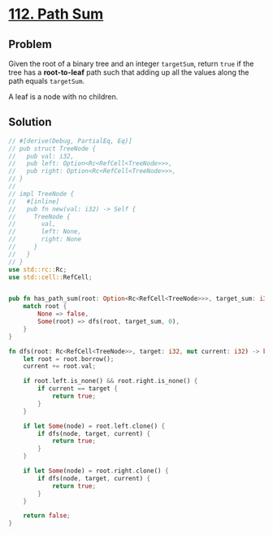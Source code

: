 # [112. Path Sum](https://leetcode.com/problems/path-sum/)

## Problem

Given the root of a binary tree and an integer `targetSum`, return `true` if the
tree has a **root-to-leaf** path such that adding up all the values along the
path equals `targetSum`.

A leaf is a node with no children.

## Solution

```rust
// #[derive(Debug, PartialEq, Eq)]
// pub struct TreeNode {
//   pub val: i32,
//   pub left: Option<Rc<RefCell<TreeNode>>>,
//   pub right: Option<Rc<RefCell<TreeNode>>>,
// }
// 
// impl TreeNode {
//   #[inline]
//   pub fn new(val: i32) -> Self {
//     TreeNode {
//       val,
//       left: None,
//       right: None
//     }
//   }
// }
use std::rc::Rc;
use std::cell::RefCell;


pub fn has_path_sum(root: Option<Rc<RefCell<TreeNode>>>, target_sum: i32) -> bool {
    match root {
        None => false,
        Some(root) => dfs(root, target_sum, 0),
    }
}

fn dfs(root: Rc<RefCell<TreeNode>>, target: i32, mut current: i32) -> bool {
    let root = root.borrow();
    current += root.val;

    if root.left.is_none() && root.right.is_none() {
        if current == target {
            return true;
        }
    }

    if let Some(node) = root.left.clone() {
        if dfs(node, target, current) {
            return true;
        }
    }

    if let Some(node) = root.right.clone() {
        if dfs(node, target, current) {
            return true;
        }
    }

    return false;
}
```